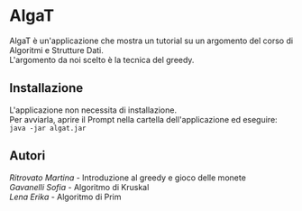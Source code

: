 # AlgaT
AlgaT è un'applicazione che mostra un tutorial su un argomento del corso di Algoritmi e Strutture Dati.  
L'argomento da noi scelto è la tecnica del greedy.  

## Installazione
L'applicazione non necessita di installazione.  
Per avviarla, aprire il Prompt nella cartella dell'applicazione ed eseguire:  
`java -jar algat.jar`

## Autori

*Ritrovato Martina* - Introduzione al greedy e gioco delle monete  
*Gavanelli Sofia* - Algoritmo di Kruskal  
*Lena Erika* - Algoritmo di Prim  
